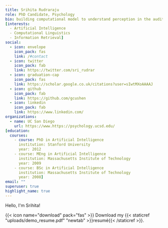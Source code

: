 ```yaml
---
title: Srihita Rudraraju
role: PhD Candidate, Psychology
bio: building computational model to understand perception in the auditory system. Comp. neuroscience, machine learning, perception, animal cognition, sounds
[interests:
  - Artificial Intelligence
  - Computational Linguistics
  - Information Retrieval]
social:
  - icon: envelope
    icon_pack: fas
    link: /#contact
  - icon: twitter
    icon_pack: fab
    link: https://twitter.com/sri_rudrar
  - icon: graduation-cap
    icon_pack: fas
    link: https://scholar.google.co.uk/citations?user=sIwtMXoAAAAJ
  - icon: github
    icon_pack: fab
    link: https://github.com/gcushen
  - icon: linkedin
    icon_pack: fab
    link: https://www.linkedin.com/
organizations:
  - name: UC San Diego
    url: https://www.https://psychology.ucsd.edu/
[education:
  courses:
    - course: PhD in Artificial Intelligence
      institution: Stanford University
      year: 2012
    - course: MEng in Artificial Intelligence
      institution: Massachusetts Institute of Technology
      year: 2009
    - course: BSc in Artificial Intelligence
      institution: Massachusetts Institute of Technology
      year: 2008]
email: ""
superuser: true
highlight_name: true
---
```


Hello, I'm Srihita!

{{< icon name="download" pack="fas" >}} Download my {{< staticref "uploads/demo_resume.pdf" "newtab" >}}resumé{{< /staticref >}}.

